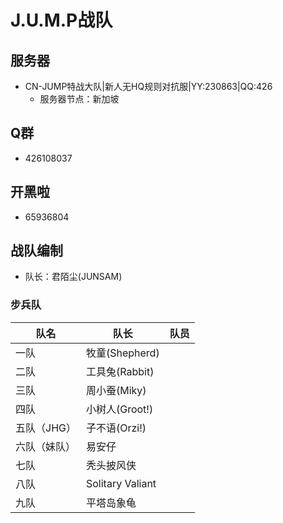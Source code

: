 # J.U.M.P战队

## 服务器

- CN-JUMP特战大队|新人无HQ规则对抗服|YY:230863|QQ:426
    - 服务器节点：新加坡
    <!-- - [直接进入服务器](steam://connect/203.10.98.177:29025) -->

## Q群

- 426108037

## 开黑啦

- 65936804

## 战队编制

- 队长：君陌尘(JUNSAM)

### 步兵队
| 队名        | 队长        | 队员           |
| ------------- | ------------- |:-------------:|
| 一队     | 牧童(Shepherd)  |   |
| 二队     | 工具兔(Rabbit)  |   |
| 三队     | 周小蚕(Miky)  |   |
| 四队     | 小树人(Groot!)  |   |
| 五队（JHG）     | 子不语(Orzi!)  |   |
| 六队（妹队）     | 易安仔  |   |
| 七队     | 秃头披风侠  |   |
| 八队     | Solitary Valiant  |   |
| 九队     | 平塔岛象龟  |   |

<script setup lang="ts">
// import Radar from "/assets/js/radar"
// import { onMounted, onUnmounted } from "vue"

// var mData = [
//     ['步兵', 95],
//     ['车组', 50],
//     ['炮兵', 40],
// ];
// let c = null;

// onMounted(() => {c = new Radar(mData);})
// onUnmounted(() => { c.remove() })
</script>